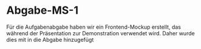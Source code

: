 # Abgabe-MS-1
Für die Aufgabenabgabe haben wir ein Frontend-Mockup erstellt, das während der Präsentation zur Demonstration verwendet wird. Daher wurde dies mit in die Abgabe hinzugefügt
